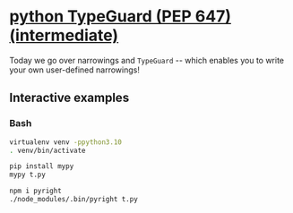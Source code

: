 # [python TypeGuard (PEP 647) (intermediate)](https://youtu.be/Zv2K2AVy5lA)

Today we go over narrowings and `TypeGuard` -- which enables you to write your own user-defined narrowings!

## Interactive examples

### Bash

```bash
virtualenv venv -ppython3.10
. venv/bin/activate

pip install mypy
mypy t.py

npm i pyright
./node_modules/.bin/pyright t.py
```
